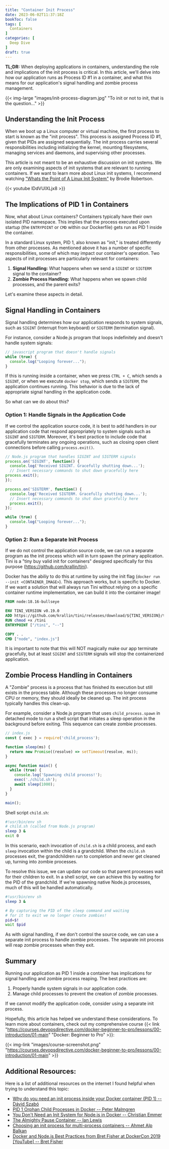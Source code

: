 ```yaml
---
title: "Container Init Process"
date: 2023-06-02T11:37:18Z
bookToc: false
tags: [
  Containers
]
categories: [
  Deep Dive
]
draft: true
---
```


**TL;DR:** When deploying applications in containers, understanding the role and implications of the init process is critical. In this article, we'll delve into how our application runs as Process ID #1 in a container, and what this means for our application's signal handling and zombie process management.

{{< img-large "images/init-process-diagram.jpg" "To init or not to init, that is the question..." >}}

<!--more--> 

## Understanding the Init Process

When we boot up a Linux computer or virtual machine, the first process to start is known as the "init process". This process is assigned Process ID #1, given that PIDs are assigned sequentially. The init process carries several responsibilities including initializing the kernel, mounting filesystems, managing services and daemons, and supervising other processes.

This article is not meant to be an exhaustive discussion on init systems. We are only examining aspects of init systems that are relevant to running containers. If we want to learn more about Linux init systems, I recommend watching ["Whats the Point of A Linux Init System"](https://www.youtube.com/watch?v=lDdVUlXLjx8) by Brodie Robertson.

{{< youtube lDdVUlXLjx8 >}}

## The Implications of PID 1 in Containers

Now, what about Linux containers? Containers typically have their own isolated PID namespace. This implies that the process executed upon startup (the `ENTRYPOINT` or `CMD` within our Dockerfile) gets run as PID 1 inside the container.

In a standard Linux system, PID 1, also known as "init," is treated differently from other processes. As mentioned above it has a number of specific responsibilities, some of which may impact our container's operation. Two aspects of init processes are particularly relevant for containers:

1. **Signal Handling:** What happens when we send a `SIGINT` or `SIGTERM` signal to the container?
2. **Zombie Process Handling:** What happens when we spawn child processes, and the parent exits?

Let's examine these aspects in detail.

## Signal Handling in Containers

Signal handling determines how our application responds to system signals, such as `SIGINT` (interrupt from keyboard) or `SIGTERM` (termination signal).

For instance, consider a Node.js program that loops indefinitely and doesn't handle system signals:

```js
// javascript program that doesn't handle signals
while (true) {
  console.log("Looping forever...");
}
```

If this is running inside a container, when we press `CTRL + C`, which sends a `SIGINT`, or when we execute `docker stop`, which sends a `SIGTERM`, the application continues running. This behavior is due to the lack of appropriate signal handling in the application code.

So what can we do about this?

### Option 1: Handle Signals in the Application Code

If we control the application source code, it is best to add handlers in our application code that respond appropriately to system signals such as `SIGINT` and `SIGTERM`. Moreover, it's best practice to include code that gracefully terminates any ongoing operations, such as closing open client connections before calling `process.exit()`.

```js
// Node.js program that handles SIGINT and SIGTERM signals
process.on('SIGINT', function() {
  console.log('Received SIGINT. Gracefully shutting down...');
  // Insert necessary commands to shut down gracefully here
process.exit();
});

process.on('SIGTERM', function() {
  console.log('Received SIGTERM. Gracefully shutting down...');
  // Insert necessary commands to shut down gracefully here
  process.exit();
});

while (true) {
  console.log("Looping forever...");
}
```

### Option 2: Run a Separate Init Process

If we do not control the application source code, we can run a separate program as the init process which will in turn spawn the primary application. Tini is a "tiny buy valid init for containers" designed specifically for this purpose (https://github.com/krallin/tini).

Docker has the abiliy to do this at runtime by using the init flag (`docker run --init <CONTAINER_IMAGE>`). This approach works, but is specific to Docker. If we want a solution that will always run Tini without relying on a specific container runtime implementation, we can build it into the container image!

```Dockerfile
FROM node:18.16-bullseye

ENV TINI_VERSION v0.19.0
ADD https://github.com/krallin/tini/releases/download/${TINI_VERSION}/tini /tini
RUN chmod +x /tini
ENTRYPOINT ["/tini", "--"]

COPY . .
CMD ["node", "index.js"]
```

It is important to note that this will NOT magically make our app terminate gracefully, but at least `SIGINT` and `SIGTERM` signals will stop the containerized application.

## Zombie Process Handling in Containers

A "Zombie" process is a process that has finished its execution but still exists in the process table. Although these processes no longer consume CPU or memory, they should ideally be cleaned up. The init process typically handles this clean-up.

For example, consider a Node.js program that uses `child_process.spawn` in detached mode to run a shell script that initiates a sleep operation in the background before exiting. This sequence can create zombie processes.

```js
// index.js
const { exec } = require('child_process');

function sleep(ms) {
  return new Promise((resolve) => setTimeout(resolve, ms));
}

async function main() {
  while (true) {
    console.log('Spawning child process!');
    exec('./child.sh');
    await sleep(1000);
  }
}

main();
```

Shell script `child.sh`:
```sh
#!usr/bin/env sh
# child.sh (called from Node.js program)
sleep 3 &
exit 0
```

In this scenario, each invocation of `child.sh` is a child process, and each `sleep` invocation within the child is a grandchild. When the `child.sh` processes exit, the grandchildren run to completion and never get cleaned up, turning into zombie processes.

To resolve this issue, we can update our code so that parent processes wait for their children to exit. In a shell script, we can achieve this by waiting for the PID of the grandchild. If we're spawning native Node.js processes, much of this will be handled automatically.

```sh
#!usr/bin/env sh
sleep 3 &

# By capturing the PID of the sleep command and waiting 
# for it to exit we no longer create zombies!
pid=$!
wait $pid
```

As with signal handling, if we don't control the source code, we can use a separate init process to handle zombie processes. The separate init process will reap zombie processes when they exit.

## Summary

Running our application as PID 1 inside a container has implications for signal handling and zombie process reaping. The best practices are:

1. Properly handle system signals in our application code.
2. Manage child processes to prevent the creation of zombie processes.

If we cannot modify the application code, consider using a separate init process.

Hopefully, this article has helped we understand these considerations. To learn more about containers, check out my comprehensive course {{< link "https://courses.devopsdirective.com/docker-beginner-to-pro/lessons/00-introduction/01-main" "Docker: Beginner to Pro" >}}:

{{< img-link "images/course-screenshot.png" "https://courses.devopsdirective.com/docker-beginner-to-pro/lessons/00-introduction/01-main" >}}

## Additional Resources:

Here is a list of additional resources on the internet I found helpful when trying to understand this topic:

- [Why do you need an init process inside your Docker container (PID 1) -- Dávid Szabó](https://daveiscoding.com/why-do-you-need-an-init-process-inside-your-docker-container-pid-1)
- [PID 1 Orphan Child Processes in Docker -- Peter Malmgren](https://petermalmgren.com/pid-1-child-processes-docker/)
- [You Don't Need an Init System for Node.js in Docker -- Christian Emmer](https://emmer.dev/blog/you-don-t-need-an-init-system-for-node.js-in-docker/)
- [The Almighty Pause Container -- Ian Lewis](https://www.ianlewis.org/en/almighty-pause-container)
- [Choosing an init process for multi-process containers -- Ahmet Alp Balkan](https://ahmet.im/blog/minimal-init-process-for-containers/)
- [Docker and Node.js Best Practices from Bret Fisher at DockerCon 2019 [YouTube] -- Bret Fisher](https://youtu.be/Zgx0o8QjJk4?t=1065)